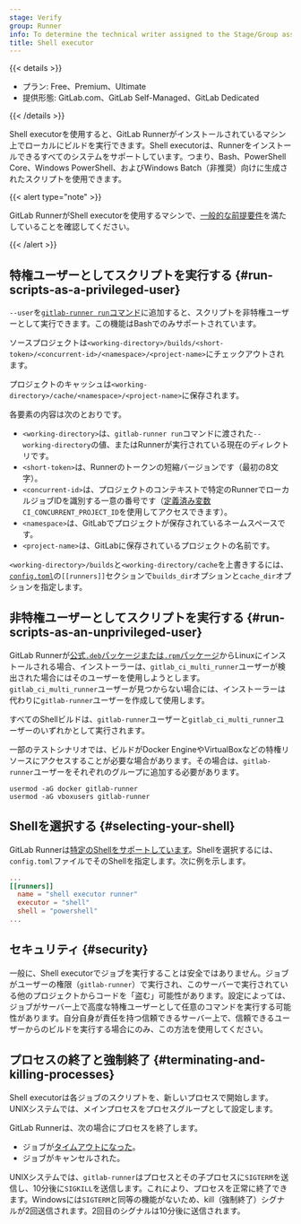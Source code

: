 ```yaml
---
stage: Verify
group: Runner
info: To determine the technical writer assigned to the Stage/Group associated with this page, see https://handbook.gitlab.com/handbook/product/ux/technical-writing/#assignments
title: Shell executor
---
```


{{< details >}}

- プラン: Free、Premium、Ultimate
- 提供形態: GitLab.com、GitLab Self-Managed、GitLab Dedicated

{{< /details >}}

Shell executorを使用すると、GitLab Runnerがインストールされているマシン上でローカルにビルドを実行できます。Shell executorは、Runnerをインストールできるすべてのシステムをサポートしています。つまり、Bash、PowerShell Core、Windows PowerShell、およびWindows Batch（非推奨）向けに生成されたスクリプトを使用できます。

{{< alert type="note" >}}

GitLab RunnerがShell executorを使用するマシンで、[一般的な前提要件](_index.md#prerequisites-for-non-docker-executors)を満たしていることを確認してください。

{{< /alert >}}

## 特権ユーザーとしてスクリプトを実行する {#run-scripts-as-a-privileged-user}

`--user`を[`gitlab-runner run`コマンド](../commands/_index.md#gitlab-runner-run)に追加すると、スクリプトを非特権ユーザーとして実行できます。この機能はBashでのみサポートされています。

ソースプロジェクトは`<working-directory>/builds/<short-token>/<concurrent-id>/<namespace>/<project-name>`にチェックアウトされます。

プロジェクトのキャッシュは`<working-directory>/cache/<namespace>/<project-name>`に保存されます。

各要素の内容は次のとおりです。

- `<working-directory>`は、`gitlab-runner run`コマンドに渡された`--working-directory`の値、またはRunnerが実行されている現在のディレクトリです。
- `<short-token>`は、Runnerのトークンの短縮バージョンです（最初の8文字）。
- `<concurrent-id>`は、プロジェクトのコンテキストで特定のRunnerでローカルジョブIDを識別する一意の番号です（[定義済み変数](https://docs.gitlab.com/ci/variables/predefined_variables/)`CI_CONCURRENT_PROJECT_ID`を使用してアクセスできます）。
- `<namespace>`は、GitLabでプロジェクトが保存されているネームスペースです。
- `<project-name>`は、GitLabに保存されているプロジェクトの名前です。

`<working-directory>/builds`と`<working-directory/cache`を上書きするには、[`config.toml`](../configuration/advanced-configuration.md)の`[[runners]]`セクションで`builds_dir`オプションと`cache_dir`オプションを指定します。

## 非特権ユーザーとしてスクリプトを実行する {#run-scripts-as-an-unprivileged-user}

GitLab Runnerが[公式`.deb`パッケージまたは`.rpm`パッケージ](https://packages.gitlab.com/runner/gitlab-runner)からLinuxにインストールされる場合、インストーラーは、`gitlab_ci_multi_runner`ユーザーが検出された場合にはそのユーザーを使用しようとします。`gitlab_ci_multi_runner`ユーザーが見つからない場合には、インストーラーは代わりに`gitlab-runner`ユーザーを作成して使用します。

すべてのShellビルドは、`gitlab-runner`ユーザーと`gitlab_ci_multi_runner`ユーザーのいずれかとして実行されます。

一部のテストシナリオでは、ビルドがDocker EngineやVirtualBoxなどの特権リソースにアクセスすることが必要な場合があります。その場合は、`gitlab-runner`ユーザーをそれぞれのグループに追加する必要があります。

```shell
usermod -aG docker gitlab-runner
usermod -aG vboxusers gitlab-runner
```

## Shellを選択する {#selecting-your-shell}

GitLab Runnerは[特定のShellをサポートしています](../shells/_index.md)。Shellを選択するには、`config.toml`ファイルでそのShellを指定します。次に例を示します。

```toml
...
[[runners]]
  name = "shell executor runner"
  executor = "shell"
  shell = "powershell"
...
```

## セキュリティ {#security}

一般に、Shell executorでジョブを実行することは安全ではありません。ジョブがユーザーの権限（`gitlab-runner`）で実行され、このサーバーで実行されている他のプロジェクトからコードを「盗む」可能性があります。設定によっては、ジョブがサーバー上で高度な特権ユーザーとして任意のコマンドを実行する可能性があります。自分自身が責任を持つ信頼できるサーバー上で、信頼できるユーザーからのビルドを実行する場合にのみ、この方法を使用してください。

## プロセスの終了と強制終了 {#terminating-and-killing-processes}

Shell executorは各ジョブのスクリプトを、新しいプロセスで開始します。UNIXシステムでは、メインプロセスをプロセスグループとして設定します。

GitLab Runnerは、次の場合にプロセスを終了します。

- ジョブが[タイムアウトになった](https://docs.gitlab.com/ci/pipelines/settings/#set-a-limit-for-how-long-jobs-can-run)。
- ジョブがキャンセルされた。

UNIXシステムでは、`gitlab-runner`はプロセスとその子プロセスに`SIGTERM`を送信し、10分後に`SIGKILL`を送信します。これにより、プロセスを正常に終了できます。Windowsには`SIGTERM`と同等の機能がないため、kill（強制終了）シグナルが2回送信されます。2回目のシグナルは10分後に送信されます。
